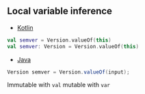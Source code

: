## Local variable inference

* [Kotlin](https://github.com/jntakpe/release-monitor/blob/343a82b0189aef581014271deb2baef79fcff55c/src/main/kotlin/com/github/jntakpe/releasemonitor/mapper/VersionMappings.kt#L12)

```kotlin
val semver = Version.valueOf(this)
val semver: Version = Version.valueOf(this)
```

* [Java](https://github.com/jntakpe/release-monitor-java/blob/907af35fde807e0e27d89dbd5cf08662f79de29b/src/main/java/com/github/jntakpe/releasemonitorjava/mapper/VersionMapper.java#L23)

```java
Version semver = Version.valueOf(input);
```

Immutable with ```val``` mutable with ```var```

